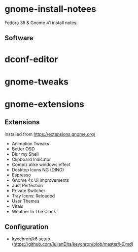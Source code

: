 # gnome-install-notees
Fedora 35 &amp; Gnome 41 install notes.

## Software
# dconf-editor
# gnome-tweaks
# gnome-extensions

## Extensions
Installed from https://extensions.gnome.org/

- Animation Tweaks
- Better OSD 
- Blur my Shell 
- Clipboard Indicator 
- Compiz alike windows effect 
- Desktop Icons NG (DING) 
- Espresso 
- Gnome 4x UI Improvements  
- Just Perfection  
- Private Switcher 
- Tray Icons: Reloaded 
- User Themes 
- Vitals 
- Weather In The Clock

## Configuration
 - kyechron/k6 setup (https://github.com/IulianDita/keychron/blob/master/k6.md)
